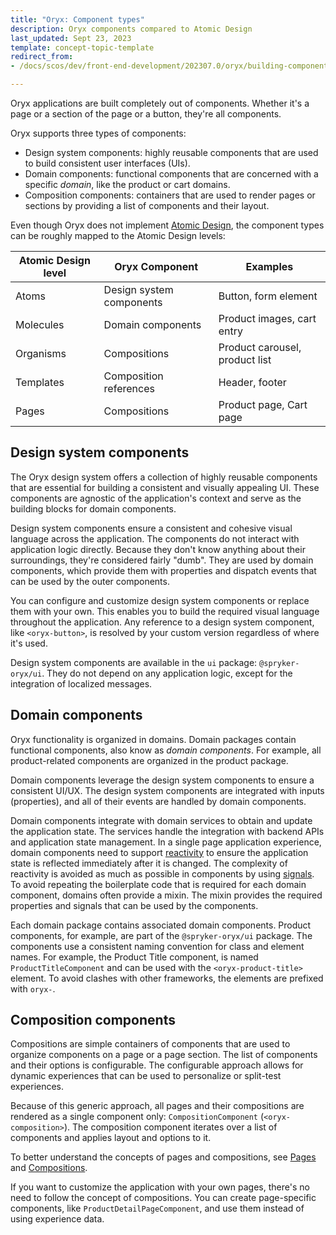 ```yaml
---
title: "Oryx: Component types"
description: Oryx components compared to Atomic Design
last_updated: Sept 23, 2023
template: concept-topic-template
redirect_from:
- /docs/scos/dev/front-end-development/202307.0/oryx/building-components/oryx-component-types.html

---
```


Oryx applications are built completely out of components. Whether it's a page or a section of the page or a button, they're all components.

Oryx supports three types of components:

- Design system components: highly reusable components that are used to build consistent user interfaces (UIs).
- Domain components: functional components that are concerned with a specific _domain_, like the product or cart domains.
- Composition components: containers that are used to render pages or sections by providing a list of components and their layout.

Even though Oryx does not implement [Atomic Design](https://bradfrost.com/blog/post/atomic-web-design/), the component types can be roughly mapped to the Atomic Design levels:

| Atomic Design level | Oryx Component           | Examples                       |
| ------------------- | ------------------------ | ------------------------------ |
| Atoms               | Design system components | Button, form element           |
| Molecules           | Domain components        | Product images, cart entry     |
| Organisms           | Compositions             | Product carousel, product list |
| Templates           | Composition references   | Header, footer                 |
| Pages               | Compositions             | Product page, Cart page        |

## Design system components

The Oryx design system offers a collection of highly reusable components that are essential for building a consistent and visually appealing UI. These components are agnostic of the application's context and serve as the building blocks for domain components.

Design system components ensure a consistent and cohesive visual language across the application. The components do not interact with application logic directly. Because they don't know anything about their surroundings, they're considered fairly "dumb". They are used by domain components, which provide them with properties and dispatch events that can be used by the outer components.

You can configure and customize design system components or replace them with your own. This enables you to build the required visual language throughout the application. Any reference to a design system component, like `<oryx-button>`, is resolved by your custom version regardless of where it's used.

Design system components are available in the `ui` package: `@spryker-oryx/ui`. They do not depend on any application logic, except for the integration of localized messages.

## Domain components

Oryx functionality is organized in domains. Domain packages contain functional components, also know as _domain components_. For example, all product-related components are organized in the product package.

Domain components leverage the design system components to ensure a consistent UI/UX. The design system components are integrated with inputs (properties), and all of their events are handled by domain components.

Domain components integrate with domain services to obtain and update the application state. The services handle the integration with backend APIs and application state management. In a single page application experience, domain components need to support [reactivity](/docs/scos/dev/front-end-development/{{page.version}}/oryx/reactivity/reactivity.html) to ensure the application state is reflected immediately after it is changed. The complexity of reactivity is avoided as much as possible in components by using [signals](/docs/scos/dev/front-end-development/{{page.version}}/oryx/reactivity/signals.html). To avoid repeating the boilerplate code that is required for each domain component, domains often provide a mixin. The mixin provides the required properties and signals that can be used by the components.

Each domain package contains associated domain components. Product components, for example, are part of the `@spryker-oryx/ui` package. The components use a consistent naming convention for class and element names. For example, the Product Title component, is named `ProductTitleComponent` and can be used with the `<oryx-product-title>` element. To avoid clashes with other frameworks, the elements are prefixed with `oryx-`.

## Composition components

Compositions are simple containers of components that are used to organize components on a page or a page section. The list of components and their options is configurable. The configurable approach allows for dynamic experiences that can be used to personalize or split-test experiences.

Because of this generic approach, all pages and their compositions are rendered as a single component only: `CompositionComponent` (`<oryx-composition>`). The composition component iterates over a list of components and applies layout and options to it.

To better understand the concepts of pages and compositions, see [Pages](/docs/scos/dev/front-end-development/{{page.version}}/oryx/building-pages/oryx-pages.html) and [Compositions](/docs/scos/dev/front-end-development/{{page.version}}/oryx/building-pages/oryx-compositions.html).

If you want to customize the application with your own pages, there's no need to follow the concept of compositions. You can create page-specific components, like `ProductDetailPageComponent`, and use them instead of using experience data.
